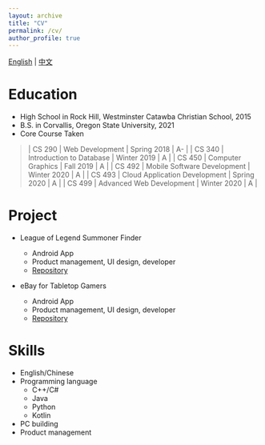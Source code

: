 ```yaml
---
layout: archive
title: "CV"
permalink: /cv/
author_profile: true
---
```


[English](../files/简历_英.pdf) | [中文](../files/简历_中.pdf)

Education
======
* High School in Rock Hill, Westminster Catawba Christian School, 2015
* B.S. in Corvallis, Oregon State University, 2021
* Core Course Taken
> | CS 290 | Web Development               | Spring 2018 | A-    |
| CS 340 | Introduction to Database      | Winter 2019 | A     |
| CS 450 | Computer Graphics             | Fall 2019   | A     |
| CS 492 | Mobile Software Development   | Winter 2020 | A     |
| CS 493 | Cloud Application Development | Spring 2020 | A     |
| CS 499 | Advanced Web Development      | Winter 2020 | A     |

Project
======
* League of Legend Summoner Finder
  * Android App
  * Product management, UI design, developer
  * [Repository](https://github.com/OregonTeamWE/LeagueStatFinder)

* eBay for Tabletop Gamers
  * Android App
  * Product management, UI design, developer
  * [Repository](https://github.com/OregonTeamWE/TableStop)

Skills
======
* English/Chinese
* Programming language
  * C++/C#
  * Java
  * Python
  * Kotlin
* PC building
* Product management
